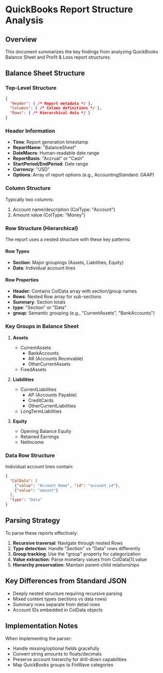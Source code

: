 # QuickBooks Report Structure Analysis

## Overview
This document summarizes the key findings from analyzing QuickBooks Balance Sheet and Profit & Loss report structures.

## Balance Sheet Structure

### Top-Level Structure
```json
{
  "Header": { /* Report metadata */ },
  "Columns": { /* Column definitions */ },
  "Rows": { /* Hierarchical data */ }
}
```

### Header Information
- **Time**: Report generation timestamp
- **ReportName**: "BalanceSheet"
- **DateMacro**: Human-readable date range
- **ReportBasis**: "Accrual" or "Cash"
- **StartPeriod/EndPeriod**: Date range
- **Currency**: "USD"
- **Options**: Array of report options (e.g., AccountingStandard: GAAP)

### Column Structure
Typically two columns:
1. Account name/description (ColType: "Account")
2. Amount value (ColType: "Money")

### Row Structure (Hierarchical)
The report uses a nested structure with these key patterns:

#### Row Types
- **Section**: Major groupings (Assets, Liabilities, Equity)
- **Data**: Individual account lines

#### Row Properties
- **Header**: Contains ColData array with section/group names
- **Rows**: Nested Row array for sub-sections
- **Summary**: Section totals
- **type**: "Section" or "Data"
- **group**: Semantic grouping (e.g., "CurrentAssets", "BankAccounts")

### Key Groups in Balance Sheet
1. **Assets**
   - CurrentAssets
     - BankAccounts
     - AR (Accounts Receivable)
     - OtherCurrentAssets
   - FixedAssets

2. **Liabilities**
   - CurrentLiabilities
     - AP (Accounts Payable)
     - CreditCards
     - OtherCurrentLiabilities
   - LongTermLiabilities

3. **Equity**
   - Opening Balance Equity
   - Retained Earnings
   - NetIncome

### Data Row Structure
Individual account lines contain:
```json
{
  "ColData": [
    {"value": "Account Name", "id": "account_id"},
    {"value": "amount"}
  ],
  "type": "Data"
}
```

## Parsing Strategy

To parse these reports effectively:

1. **Recursive traversal**: Navigate through nested Rows
2. **Type detection**: Handle "Section" vs "Data" rows differently
3. **Group tracking**: Use the "group" property for categorization
4. **Value extraction**: Parse monetary values from ColData[1].value
5. **Hierarchy preservation**: Maintain parent-child relationships

## Key Differences from Standard JSON
- Deeply nested structure requiring recursive parsing
- Mixed content types (sections vs data rows)
- Summary rows separate from detail rows
- Account IDs embedded in ColData objects

## Implementation Notes
When implementing the parser:
- Handle missing/optional fields gracefully
- Convert string amounts to floats/decimals
- Preserve account hierarchy for drill-down capabilities
- Map QuickBooks groups to FinWave categories